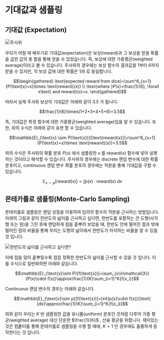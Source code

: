 # 기대값과 샘플링

## 기대값 (Expectation)

![주사위](../assets/lm_rolling_dice.png)

우리가 어릴 때 배우기로 기대값(expectation)은 보상(reward)과 그 보상을 받을 확률을 곱한 값의 총 합을 통해 얻을 수 있었습니다. 즉, 보상에 대한 가중평균(weighted average)이라고 볼 수 있습니다. 주사위의 경우에는 보상 함수의 결과값을 1부터 6까지 받을 수 있지만, 각 보상 값에 대한 확률은 $1/6$ 로 동일합니다.

$$\begin{gathered}
\text{expected reward from dice}=\sum^6_{x=1}{P(\text{x}=x)\times \text{reward}(x)} \\
\text{where }P(x)=\frac{1}{6}, \forall x\text{ and reward}(x)=x.
\end{gathered}$$

따라서 실제 주사위 보상의 기대값은 아래와 같이 $3.5$ 가 됩니다.

$$\frac{1}{6}\times(1+2+3+4+5+6)=3.5$$

즉, 기대값은 특정 함수에 대한 가중평균(weighted average)임을 알 수 있습니다. 또한, 위의 수식은 아래와 같이 표현 할 수 있습니다.

$$\mathbb{E}_{\text{x} \sim P(\text{x})}[\text{reward(x)}]=\sum^6_{x=1}{P(\text{x}=x)\times \text{reward}(x)}=3.5$$

위의 수식은 주사위의 확률 분포 $P(\text{x})$ 에서 샘플링한 $\text{x}$ 를 $\text{reward(x)}$ 함수에 넣어 실행하는 것이라고 해석할 수 있습니다. 주사위의 경우에는 discrete 랜덤 변수에 대한 확률 분포이고, continuous 랜덤 변수 확률 분포의 경우에는 적분을 통해 기대값을 구할 수 있습니다.

$$\mathbb{E}_{\text{x}\sim p}[\text{reward(x)}]=\int{p(x)\cdot\text{reward}(x)}\text{ }dx$$

## 몬테카를로 샘플링(Monte-Carlo Sampling)

몬테카를로 샘플링은 랜덤 성질을 이용하여 임의의 함수의 적분을 근사하는 방법입니다. 아래의 그림과 같이 한반도의 넓이를 근사하고 싶다면, 한반도를 포함하는 큰 도형(사각형 또는 원)을 그린 후에 랜덤하게 점을 흩뿌려 보았을 때, 한반도 안에 떨어진 점과 밖에 떨어진 점의 비율을 통해 우리는 도형의 넓이에서 한반도가 차지하는 비율을 알 수 있을 것 입니다.

![한반도의 넓이를 근사하고 싶다면?](../assets/basic_math-korea.png)

이때 점을 많이 흩뿌릴수록 점점 정확한 한반도의 넓이를 근사할 수 있을 것 입니다. 이를 수식으로 일반화하면 아래와 같습니다.

$$\mathbb{E}_{\text{x}\sim P}[f(\text{x})]=\sum_{x\in\mathcal{X}}{P(x)\cdot f(x)}\approx\frac{1}{K}\sum_{i=1}^K{f(x_i)}$$

Continuous 랜덤 변수의 경우는 아래와 같습니다.

$$\mathbb{E}_{\text{x}\sim p}[f(\text{x})]=\int{p(x)\cdot f(x)}{\text{ }dx}\approx\frac{1}{K}\sum_{i=1}^K{f(x_i)}$$

위와 같이 우리는 $K$ 번 샘플링한 값을 유니폼(uniform) 분포인 것처럼 다루어 가중 평균(weighted average) 대신 단순한 $\frac{1}{K}$ , 산술 평균을 취합니다. 재미있는 것은 컴픁터를 통해 몬테카를로 샘플링을 수행 할 때에, $K=1$ 인 경우에도 훌륭하게 동작한다는 것 입니다.
